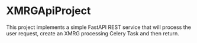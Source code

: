 # XMRGApiProject

This project implements a simple FastAPI REST service that
will process the user request, create an XMRG processing Celery Task and then return.



